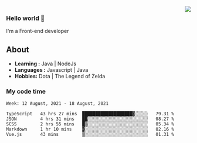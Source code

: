 <img align='right' src="https://github-readme-stats.vercel.app/api?username=jumodada&show_icons=true&theme=vue">

### Hello world 👋

I'm a Front-end developer 
    
## About
-  **Learning :** Java | NodeJs
-  **Languages :** Javascript | Java
-  **Hobbies:** Dota | The Legend of Zelda

### My code time

<!--START_SECTION:waka-->
```text
Week: 12 August, 2021 - 18 August, 2021

TypeScript   43 hrs 27 mins  ███████████████████▓░░░░░   79.31 % 
JSON         4 hrs 31 mins   ██░░░░░░░░░░░░░░░░░░░░░░░   08.27 % 
SCSS         2 hrs 55 mins   █▒░░░░░░░░░░░░░░░░░░░░░░░   05.34 % 
Markdown     1 hr 10 mins    ▓░░░░░░░░░░░░░░░░░░░░░░░░   02.16 % 
Vue.js       43 mins         ▒░░░░░░░░░░░░░░░░░░░░░░░░   01.31 % 
```
<!--END_SECTION:waka-->
